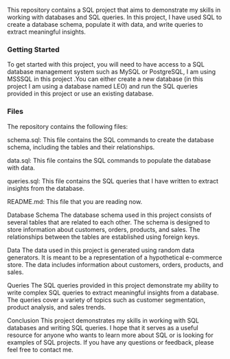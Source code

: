 This repository contains a SQL project that aims to demonstrate my skills in working with databases and SQL queries. In this project, I have used SQL to create a database schema, populate it with data, and write queries to extract meaningful insights.
### Getting Started
To get started with this project, you will need to have access to a SQL database management system such as MySQL or PostgreSQL, I am using MSSSQL in this project .You can either create a new database (in this project I am using a database named LEO)  and run the SQL queries provided in this project or use an existing database.
### Files

The repository contains the following files:

schema.sql: This file contains the SQL commands to create the database schema, including the tables and their relationships.

data.sql: This file contains the SQL commands to populate the database with data.

queries.sql: This file contains the SQL queries that I have written to extract insights from the database.

README.md: This file that you are reading now.

Database Schema
The database schema used in this project consists of several tables that are related to each other. The schema is designed to store information about customers, orders, products, and sales. The relationships between the tables are established using foreign keys.

Data
The data used in this project is generated using random data generators. It is meant to be a representation of a hypothetical e-commerce store. The data includes information about customers, orders, products, and sales.

Queries
The SQL queries provided in this project demonstrate my ability to write complex SQL queries to extract meaningful insights from a database. The queries cover a variety of topics such as customer segmentation, product analysis, and sales trends.

Conclusion
This project demonstrates my skills in working with SQL databases and writing SQL queries. I hope that it serves as a useful resource for anyone who wants to learn more about SQL or is looking for examples of SQL projects. If you have any questions or feedback, please feel free to contact me.
